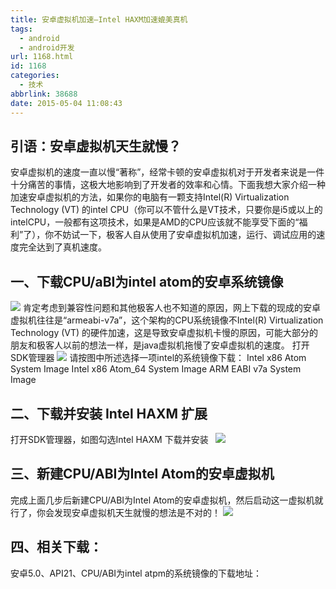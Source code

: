 ```yaml
---
title: 安卓虚拟机加速—Intel HAXM加速媲美真机
tags:
  - android
  - android开发
url: 1168.html
id: 1168
categories:
  - 技术
abbrlink: 38688
date: 2015-05-04 11:08:43
---
```


引语：安卓虚拟机天生就慢？
-------------

安卓虚拟机的速度一直以慢“著称”，经常卡顿的安卓虚拟机对于开发者来说是一件十分痛苦的事情，这极大地影响到了开发者的效率和心情。下面我想大家介绍一种加速安卓虚拟机的方法，如果你的电脑有一颗支持Intel(R) Virtualization Technology (VT) 的intel CPU（你可以不管什么是VT技术，只要你是i5或以上的intelCPU，一般都有这项技术，如果是AMD的CPU应该就不能享受下面的“福利”了），你不妨试一下，极客人自从使用了安卓虚拟机加速，运行、调试应用的速度完全达到了真机速度。

一、下载CPU/aBI为intel atom的安卓系统镜像
-----------------------------

[![](http://baiyuan.wang/wp-content/uploads/2015/05/image_thumb1.png)](http://baiyuan.wang/wp-content/uploads/2015/05/image1.png) 肯定考虑到兼容性问题和其他极客人也不知道的原因，网上下载的现成的安卓虚拟机往往是“armeabi-v7a”，这个架构的CPU系统镜像不Intel(R) Virtualization Technology (VT) 的硬件加速，这是导致安卓虚拟机卡慢的原因，可能大部分的朋友和极客人以前的想法一样，是java虚拟机拖慢了安卓虚拟机的速度。 打开SDK管理器 [![](http://baiyuan.wang/wp-content/uploads/2015/05/image_thumb2.png)](http://baiyuan.wang/wp-content/uploads/2015/05/image2.png) 请按图中所述选择一项intel的系统镜像下载： Intel x86 Atom System Image Intel x86 Atom_64 System Image ARM EABI v7a System Image

二、下载并安装 Intel HAXM 扩展
---------------------

打开SDK管理器，如图勾选Intel HAXM 下载并安装   [![](http://baiyuan.wang/wp-content/uploads/2015/05/image_thumb3.png)](http://baiyuan.wang/wp-content/uploads/2015/05/image3.png)

三、新建CPU/ABI为Intel Atom的安卓虚拟机
----------------------------

完成上面几步后新建CPU/ABI为Intel Atom的安卓虚拟机，然后启动这一虚拟机就行了，你会发现安卓虚拟机天生就慢的想法是不对的！ [![](http://baiyuan.wang/wp-content/uploads/2015/05/image_thumb4.png)](http://baiyuan.wang/wp-content/uploads/2015/05/image4.png)  

四、相关下载：
-------

安卓5.0、API21、CPU/ABI为intel atpm的系统镜像的下载地址：